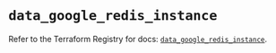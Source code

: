 # `data_google_redis_instance`

Refer to the Terraform Registry for docs: [`data_google_redis_instance`](https://registry.terraform.io/providers/hashicorp/google/6.49.0/docs/data-sources/redis_instance).
